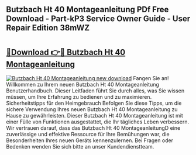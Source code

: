 ## Butzbach Ht 40 Montageanleitung PDf Free Download - Part-kP3 Service Owner Guide - User Repair Edition 38mWZ

# <h2><a href="http://df8abl.blite.top/?on=Butzbach+Ht+40+Montageanleitung">🔗Download 👉🔴 Butzbach Ht 40 Montageanleitung</a></h2>

[![Butzbach Ht 40 Montageanleitung new download](https://i.imgur.com/lujVjoI.png)](http://df8abl.blite.top/?on=Butzbach+Ht+40+Montageanleitung)
Fangen Sie an! Willkommen zu Ihrem neuen Butzbach Ht 40 Montageanleitung Benutzerhandbuch. Dieser Leitfaden führt Sie durch alles, was Sie wissen müssen, um Ihre Erfahrung zu bedienen und zu maximieren. Sicherheitstipps für den Heimgebrauch Befolgen Sie diese Tipps, um die sichere Verwendung Ihres neuen Butzbach Ht 40 Montageanleitung zu Hause zu gewährleisten. Dieser Butzbach Ht 40 Montageanleitung ist mit einer Fülle von Funktionen ausgestattet, die Ihr tägliches Leben verbessern. Wir vertrauen darauf, dass das Butzbach Ht 40 MontageanleitungD eine zuverlässige und effektive Ressource für Ihre Bemühungen war, die Besonderheiten Ihres neuen Geräts kennenzulernen. Bei Fragen oder Bedenken wenden Sie sich bitte an unser Kundendienstteam.
